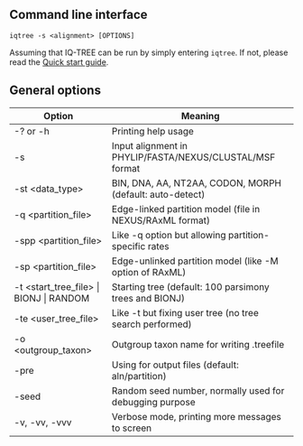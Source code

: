 
Command line interface
----------------------

    iqtree -s <alignment> [OPTIONS]

Assuming that IQ-TREE can be run by simply entering `iqtree`. If not, please read the [Quick start guide](Quickstart).


General options
---------------

| Option | Meaning |
|-----------------------|-----------------------------|
|  -? or -h             | Printing help usage |
|  -s <alignment>       | Input alignment in PHYLIP/FASTA/NEXUS/CLUSTAL/MSF format |
|  -st <data_type>      | BIN, DNA, AA, NT2AA, CODON, MORPH (default: auto-detect) |
|  -q <partition_file>  | Edge-linked partition model (file in NEXUS/RAxML format) |
| -spp <partition_file> | Like -q option but allowing partition-specific rates |
|  -sp <partition_file> | Edge-unlinked partition model (like -M option of RAxML) |
|  -t <start_tree_file> \| BIONJ \| RANDOM | Starting tree (default: 100 parsimony trees and BIONJ) |
|  -te <user_tree_file> | Like -t but fixing user tree (no tree search performed) |
|  -o <outgroup_taxon>  | Outgroup taxon name for writing .treefile |
|  -pre <PREFIX>        | Using <PREFIX> for output files (default: aln/partition) |
|  -seed <number>       | Random seed number, normally used for debugging purpose |
|  -v, -vv, -vvv        | Verbose mode, printing more messages to screen |
